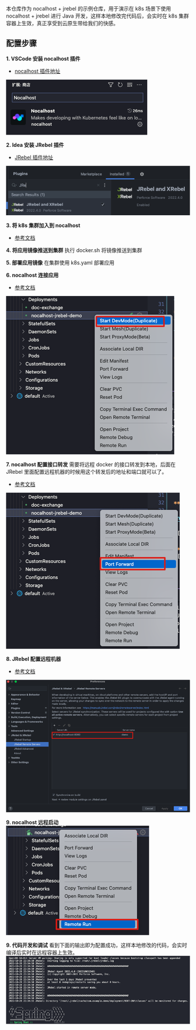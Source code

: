 本仓库作为 nocalhost + jrebel 的示例仓库，用于演示在 k8s 场景下使用 nocalhost + jrebel 进行 Java 开发，这样本地修改完代码后，会实时在 k8s 集群容器上生效，真正享受到云原生带给我们的快感。

## 配置步骤
**1. VSCode 安装 nocalhost 插件**
- [nocalhost 插件地址](https://marketplace.visualstudio.com/items?itemName=nocalhost.nocalhost)

![](nocalhost插件.png)

**2. Idea 安装 JRebel 插件**
- [JRebel 插件地址](https://plugins.jetbrains.com/plugin/4441-jrebel-and-xrebel)

![](2022-10-28-22-28-46.png)

**3. 将 k8s 集群加入到 nocalhost**
- [参考文档](https://nocalhost.dev/zh-CN/docs/guides/manage-cluster)

**4. 将应用镜像推送到集群**
执行 docker.sh 将镜像推送到集群

**5. 部署应用镜像**
在集群使用 k8s.yaml 部署应用

**6. nocalhost 连接应用**
- [参考文档](https://nocalhost.dev/zh-CN/docs/guides/deploy/deploy-app)

![](2022-10-28-22-33-17.png)

**7. nocalhost 配置接口转发**
需要将远程 docker 的接口转发到本地，后面在 JRebel 里面配置远程机器的时候用这个转发后的地址和端口就可以了。
- [参考文档](https://nocalhost.dev/zh-CN/docs/guides/deploy/deploy-demo)

![](2022-10-28-22-33-41.png)

**8. JRebel 配置远程机器**
- [参考文档](https://manuals.jrebel.com/jrebel/remoteserver/intellij.html#intellijremoteserver)

![](2022-10-28-22-31-52.png)

**9. nocalhost 远程启动**
![](2022-10-28-22-32-25.png)

**9. 代码开发和调试**
看到下面的输出即为配置成功，这样本地修改的代码，会实时编译后实时在远程容器上生效。
![](2022-10-28-22-35-12.png)